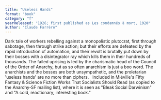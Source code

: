 ```yaml
---
title: "Useless Hands"
format: "book"
category: "f"
yearReleased: "1926; first published as Les condamnés à mort, 1920"
author: "Claude Farrère"
---
```

Dark tale of workers rebelling against a monopolistic  plutocrat, first through sabotage, then through strike action; but their efforts  are defeated by the rapid introduction of automation, and their revolt is  brutally put down by their bosses with a disintegrator ray which kills them in  their hundreds of thousands. The failed uprising is led by the charismatic head  of the Council of the Order of Anarchy, but as so often anarchism is just a boo  word. The anarchists and the bosses are both unsympathetic, and the proletarian  'useless hands' are no more than ciphers.
 
Included in Miéville's Fifty Fantasy & Science Fiction  Works That Socialists Should Read (as copied to the Anarchy-SF mailing list),  where it is seen as "Bleak Social Darwinism" and "A cold, reactionary,  interesting book."
 